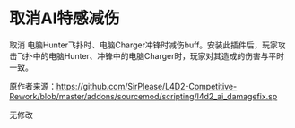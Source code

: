 # 取消AI特感减伤



取消 电脑Hunter飞扑时、电脑Charger冲锋时减伤buff。安装此插件后，玩家攻击飞扑中的电脑Hunter、冲锋中的电脑Charger时，玩家对其造成的伤害与平时一致。



原作者来源：https://github.com/SirPlease/L4D2-Competitive-Rework/blob/master/addons/sourcemod/scripting/l4d2_ai_damagefix.sp



无修改